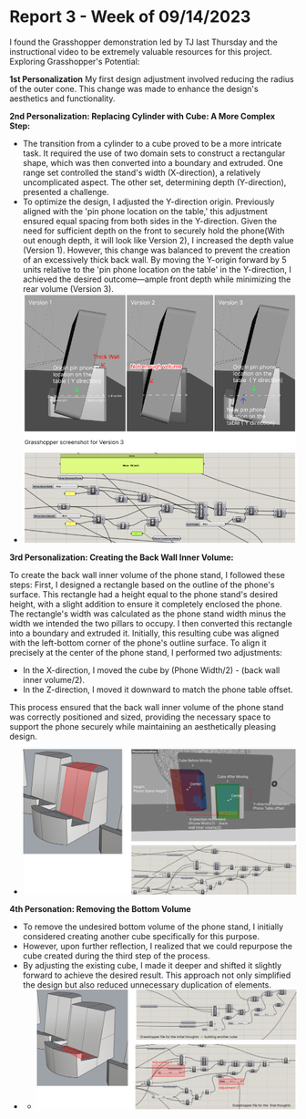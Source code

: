 # Report 3 - Week of 09/14/2023 #

I found the Grasshopper demonstration led by TJ last Thursday and the instructional video to be extremely valuable resources for this project.
Exploring Grasshopper's Potential:


**1st Personalization**
My first design adjustment involved reducing the radius of the outer cone. This change was made to enhance the design's aesthetics and functionality.

**2nd Personalization: Replacing Cylinder with Cube: A More Complex Step:**

- The transition from a cylinder to a cube proved to be a more intricate task. It required the use of two domain sets to construct a rectangular shape, which was then converted into a boundary and extruded. One range set controlled the stand's width (X-direction), a relatively uncomplicated aspect. The other set, determining depth (Y-direction), presented a challenge.
- To optimize the design, I adjusted the Y-direction origin. Previously aligned with the 'pin phone location on the table,' this adjustment ensured equal spacing from both sides in the Y-direction. Given the need for sufficient depth on the front to securely hold the phone(With out enough depth, it will look like Version 2), I increased the depth value (Version 1). However, this change was balanced to prevent the creation of an excessively thick back wall. By moving the Y-origin forward by 5 units relative to the 'pin phone location on the table' in the Y-direction, I achieved the desired outcome—ample front depth while minimizing the rear volume (Version 3).
- ![Replacing Cylinder with Cube Illustration](./09-14/5.png)

**3rd Personalization: Creating the Back Wall Inner Volume:**

To create the back wall inner volume of the phone stand, I followed these steps:
First, I designed a rectangle based on the outline of the phone's surface. This rectangle had a height equal to the phone stand's desired height, with a slight addition to ensure it completely enclosed the phone.
The rectangle's width was calculated as the phone stand width minus the width we intended the two pillars to occupy.
I then converted this rectangle into a boundary and extruded it.
Initially, this resulting cube was aligned with the left-bottom corner of the phone's outline surface.
To align it precisely at the center of the phone stand, I performed two adjustments:
- In the X-direction, I moved the cube by (Phone Width/2) - (back wall inner volume/2).
- In the Z-direction, I moved it downward to match the phone table offset.

This process ensured that the back wall inner volume of the phone stand was correctly positioned and sized, providing the necessary space to support the phone securely while maintaining an aesthetically pleasing design.
- ![3rd Personalizatio](./09-14/6.png)

**4th Personation: Removing the Bottom Volume**

- To remove the undesired bottom volume of the phone stand, I initially considered creating another cube specifically for this purpose.
- However, upon further reflection, I realized that we could repurpose the cube created during the third step of the process.
- By adjusting the existing cube, I made it deeper and shifted it slightly forward to achieve the desired result. This approach not only simplified the design but also reduced unnecessary duplication of elements.
- - ![Remove Bottom Volume](./09-14/7.png)
